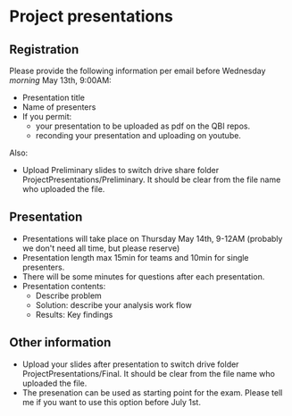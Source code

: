 # Project presentations
## Registration
Please provide the following information per email before Wednesday _morning_ May 13th, 9:00AM:
- Presentation title
- Name of presenters
- If you permit:
  - your presentation to be uploaded as pdf on the QBI repos.
  - reconding your presentation and uploading on youtube.

Also:
- Upload Preliminary slides to switch drive share folder ProjectPresentations/Preliminary. It should be clear from the file name who uploaded the file. 


## Presentation
- Presentations will take place on Thursday May 14th, 9-12AM (probably we don't need all time, but please reserve)
- Presentation length max 15min for teams and 10min for single presenters. 
- There will be some minutes for questions after each presentation.
- Presentation contents:
  - Describe problem
  - Solution: describe your analysis work flow
  - Results: Key findings
  
## Other information
- Upload your slides after presentation to switch drive folder ProjectPresentations/Final. It should be clear from the file name who uploaded the file. 
- The presenation can be used as starting point for the exam. Please tell me if you want to use this option before July 1st. 
